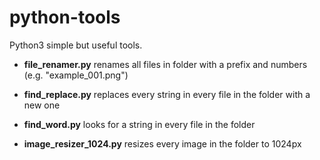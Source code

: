 # python-tools

Python3 simple but useful tools.

* **file_renamer.py** renames all files in folder with a prefix and numbers (e.g. "example_001.png")

* **find_replace.py** replaces every string in every file in the folder with a new one

* **find_word.py** looks for a string in every file in the folder

* **image_resizer_1024.py** resizes every image in the folder to 1024px 
